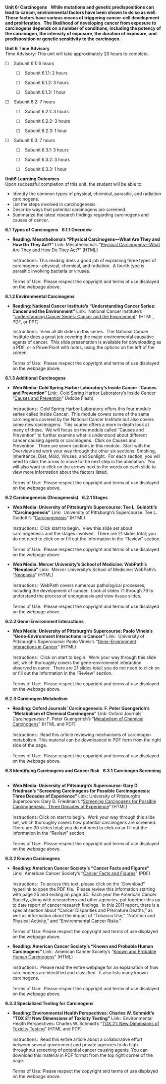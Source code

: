**Unit 6: Carcinogens** <span id="6"></span> 
**While mutations and genetic predispositions can lead to cancer,
environmental factors have been shown to do so as well.  These factors
have various means of triggering cancer-cell development and
proliferation.  The likelihood of developing cancer from exposure to
carcinogens depends on a number of conditions, including the potency of
the carcinogen, the intensity of exposure, the duration of exposure, and
predisposition or genetic sensitivity to the carcinogen.**

**Unit 6 Time Advisory**  
Time Advisory: This unit will take approximately 20 hours to complete.  
  
  
 ☐    Subunit 6.1: 6 hours  
  
          ☐    Subunit 6.1.1: 2 hours  
  
          ☐    Subunit 6.1.2: 3 hours  
  
          ☐    Subunit 6.1.3: 1 hour  
  
 ☐    Subunit 6.2: 7 hours  
  
          ☐    Subunit 6.2.1: 3 hours  
  
          ☐    Subunit 6.2.2: 3 hours  
  
          ☐    Subunit 6.2.3: 1 hour  
  
 ☐    Subunit 6.3: 7 hours  
  
          ☐    Subunit 6.3.1: 3 hours  
  
          ☐    Subunit 6.3.2: 3 hours  
  
          ☐    Subunit 6.3.3: 1 hour

**Unit6 Learning Outcomes**  
Upon successful completion of this unit, the student will be able to:
-   Identify the common types of physical, chemical, parasitic, and
    radiation carcinogens.
-   List the steps involved in carcinogenesis.
-   Describe ways that potential carcinogens are screened.
-   Summarize the latest research findings regarding carcinogens and
    causes of cancer.

**6.1 Types of Carcinogens** <span id="6.1"></span> 
**6.1.1 Overview** <span id="6.1.1"></span> 
-   **Reading: Mesothelioma’s “Physical Carcinogens—What Are They and
    How Do They Act?”**
    Link: Mesothelioma’s “[Physical Carcinogens—What Are They and How Do
    They
    Act?](https://web.archive.org/web/20101224144351/http://www.mesotheliomaweb.org/carcinogens.htm)”
    (HTML)  
        
     Instructions: This reading does a good job of explaining three
    types of carcinogens—physical, chemical, and radiation.  A fourth
    type is parasitic involving bacteria or viruses.  
        
     Terms of Use:  Please respect the copyright and terms of use
    displayed on the webpage above.

**6.1.2 Environmental Carcinogens** <span id="6.1.2"></span> 
-   **Reading: National Cancer Institute’s “Understanding Cancer Series:
    Cancer and the Environment”**
    Link:  National Cancer Institute’s “[Understanding Cancer Series:
    Cancer and the
    Environment](http://web.archive.org/web/20130727103440/http://www.cancer.gov/cancertopics/understandingcancer/environment)”
    (HTML, PDF, or PPT)  
      
     Instructions:  View all 46 slides in this series.  The National
    Cancer Institute does a great job covering the major environmental
    causative agents of cancer.  This slide presentation is available
    for downloading as a PDF, or a PowerPoint with notes, using the
    options on the left of the screen.  
        
     Terms of Use:  Please respect the copyright and terms of use
    displayed on the webpage above.

**6.1.3 Additional Carcinogens** <span id="6.1.3"></span> 
-   **Web Media: Cold Spring Harbor Laboratory’s Inside Cancer “Causes
    and Prevention”**
    Link:  Cold Spring Harbor Laboratory’s Inside Cancer “[Causes and
    Prevention](http://www.insidecancer.org/)” (Adobe Flash)  
        
     Instructions:  Cold Spring Harbor Laboratory offers this four
    module series called Inside Cancer.  This module covers some of the
    same carcinogens covered by the National Cancer Institute but also
    covers some new carcinogens.  This source offers a more in depth
    look at many of these.  We will focus on the module called “Causes
    and Prevention” to further examine what is understood about
    different cancer causing agents or carcinogens.  Click on Causes and
    Prevention.  There are seven sections in this module.  Start with
    the Overview and work your way through the other six sections:
    Smoking, Inheritance, Diet, Mold, Viruses, and Sunlight.  For each
    section, you will need to click the arrow to move to the next step
    in the animation.  You will also want to click on the arrows next to
    the words on each slide to view more information about the factors
    listed.  
        
     Terms of Use:  Please respect the copyright and terms of use
    displayed on the webpage above.

**6.2 Carcinogenesis (Oncogenesis)** <span id="6.2"></span> 
**6.2.1 Stages** <span id="6.2.1"></span> 
-   **Web Media: University of Pittsburgh’s Supercourse: Tee L.
    Guidotti’s “Carcinogenesis”**
    Link:  University of Pittsburgh’s Supercourse: Tee L. Guidotti’s
    “[Carcinogenesis](http://www.pitt.edu/~super1/lecture/lec12151/index.htm)”
    (HTML)  
        
     Instructions:  Click start to begin.  View this slide set about
    carcinogenesis and the stages involved.  There are 21 slides total;
    you do not need to click on or fill out the information in the
    “Review” section.  
        
     Terms of Use:  Please respect the copyright and terms of use
    displayed on the webpage above.

-   **Web Media: Mercer University’s School of Medicine: WebPath’s
    “Neoplasia”**
    Link:  Mercer University’s School of Medicine: WebPath’s
    “[Neoplasia](http://library.med.utah.edu/WebPath/NEOHTML/NEOPLIDX.html)”
    (HTML)  
        
     Instructions:  WebPath covers numerous pathological processes,
    including the development of cancer.  Look at slides 71 through 79
    to understand the process of oncogenesis and view tissue slides.  
        
     Terms of Use:  Please respect the copyright and terms of use
    displayed on the webpage above.

**6.2.2 Gene-Environment Interactions** <span id="6.2.2"></span> 
-   **Web Media: University of Pittsburgh’s Supercourse: Paolo Vineis’s
    “Gene-Environment Interactions in Cancer”**
    Link:  University of Pittsburgh’s Supercourse: Paolo Vineis’s
    “[Gene-Environment Interactions in
    Cancer](http://www.pitt.edu/~super1/lecture/lec3201/index.htm)”
    (HTML)  
        
     Instructions:  Click on start to begin.  Work your way through this
    slide set, which thoroughly covers the gene-environment interaction
    observed in caner.  There are 21 slides total; you do not need to
    click on or fill out the information in the “Review” section.  
        
     Terms of Use:  Please respect the copyright and terms of use
    displayed on the webpage above.

**6.2.3 Carcinogen Metabolism** <span id="6.2.3"></span> 
-   **Reading: Oxford Journals’ Carcinogenesis: F. Peter Guengerich’s
    “Metabolism of Chemical Carcinogens”**
    Link: Oxford Journals’ *Carcinogenesis:* F. Peter Guengerich’s
    “[Metabolism of Chemical
    Carcinogens](http://carcin.oxfordjournals.org/content/21/3/345.full)”
    (HTML and PDF)  
        
     Instructions:  Read this article reviewing mechanisms of carcinogen
    metabolism. This material can be downloaded in PDF form from the
    right side of the page.  
        
     Terms of Use:  Please respect the copyright and terms of use
    displayed on the webpage above.

**6.3 Identifying Carcinogens and Cancer Risk** <span id="6.3"></span> 
**6.3.1 Carcinogen Screening** <span id="6.3.1"></span> 
-   **Web Media: University of Pittsburgh’s Supercourse: Gary D.
    Friedman’s “Screening Carcinogens for Possible Carcinogenesis: Three
    Decades of Experience”**
    Link: University of Pittsburgh’s Supercourse: Gary D. Friedman’s
    “[Screening Carcinogens for Possible Carcinogenesis:  Three Decades
    of
    Experience](http://www.pitt.edu/~super1/lecture/lec39501/index.htm)”
    (HTML)  
        
     Instructions: Click on start to begin.  Work your way through this
    slide set, which thoroughly covers how potential carcinogens are
    screened.  There are 30 slides total; you do not need to click on or
    fill out the information in the “Review” section.  
        
     Terms of Use:  Please respect the copyright and terms of use
    displayed on the webpage above.

**6.3.2 Known Carcinogens** <span id="6.3.2"></span> 
-   **Reading: American Cancer Society’s “Cancer Facts and Figures”**
    Link:  American Cancer Society’s “[Cancer Facts and
    Figures](http://www.cancer.org/Research/CancerFactsFigures/CancerFactsFigures/cancer-facts-figures-2011)”
    (PDF)  
        
     Instructions:  To access this text, please click on the “Download”
    hyperlink to open the PDF file.  Please review this information
    starting with page 25 and ending on page 44.  Each year the American
    Cancer Society, along with researchers and other agencies, put
    together this up to date report of cancer research findings.  In
    this 2011 report, there is a special section about “Cancer
    Disparities and Premature Deaths,” as well as information about the
    impact of “Tobacco Use,” “Nutrition and Physical Activity,” and
    “Environmental Cancer Risks.”   
        
     Terms of Use: Please respect the copyright and terms of use
    displayed on the webpage above.

-   **Reading: American Cancer Society’s “Known and Probable Human
    Carcinogens”**
    Link:  American Cancer Society’s “[Known and Probable Human
    Carcinogens](http://www.cancer.org/Cancer/CancerCauses/OtherCarcinogens/GeneralInformationaboutCarcinogens/known-and-probable-human-carcinogens)”
    (HTML)  
        
     Instructions:  Please read the entire webpage for an explanation of
    how carcinogens are identified and classified.  It also lists many
    known carcinogens.  
        
     Terms of Use:  Please respect the copyright and terms of use
    displayed on the webpage above.

**6.3.3 Specialized Testing for Carcinogens** <span id="6.3.3"></span> 
-   **Reading: Environmental Health Perspectives: Charles W. Schmidt’s
    “TOX 21: New Dimensions of Toxicity Testing”**
    Link:  Environmental Health Perspectives: Charles W. Schmidt’s “[TOX
    21: New Dimensions of Toxicity
    Testing](http://www.ncbi.nlm.nih.gov/pmc/articles/PMC2721892/)”
    (HTML and PDF)  
        
     Instructions:  Read this entire article about a collaborative
    effort between several government and private agencies to do high
    throughput screening of potential cancer causing agents. You can
    download this material in PDF format from the top right corner of
    the page.  
        
     Terms of Use: Please respect the copyright and terms of use
    displayed on the webpage above.


